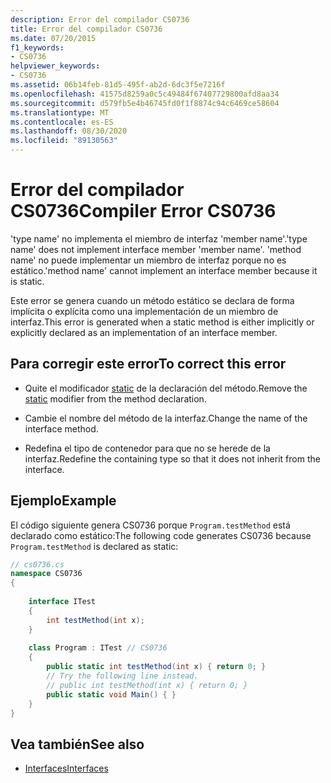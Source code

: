```yaml
---
description: Error del compilador CS0736
title: Error del compilador CS0736
ms.date: 07/20/2015
f1_keywords:
- CS0736
helpviewer_keywords:
- CS0736
ms.assetid: 06b14feb-81d5-495f-ab2d-6dc3f5e7216f
ms.openlocfilehash: 41575d8259a0c5c49484f67407729800afd8aa34
ms.sourcegitcommit: d579fb5e4b46745fd0f1f8874c94c6469ce58604
ms.translationtype: MT
ms.contentlocale: es-ES
ms.lasthandoff: 08/30/2020
ms.locfileid: "89130563"
---
```

# <a name="compiler-error-cs0736"></a><span data-ttu-id="ae786-103">Error del compilador CS0736</span><span class="sxs-lookup"><span data-stu-id="ae786-103">Compiler Error CS0736</span></span>
<span data-ttu-id="ae786-104">'type name' no implementa el miembro de interfaz 'member name'.</span><span class="sxs-lookup"><span data-stu-id="ae786-104">'type name' does not implement interface member 'member name'.</span></span> <span data-ttu-id="ae786-105">'method name' no puede implementar un miembro de interfaz porque no es estático.</span><span class="sxs-lookup"><span data-stu-id="ae786-105">'method name' cannot implement an interface member because it is static.</span></span>  
  
 <span data-ttu-id="ae786-106">Este error se genera cuando un método estático se declara de forma implícita o explícita como una implementación de un miembro de interfaz.</span><span class="sxs-lookup"><span data-stu-id="ae786-106">This error is generated when a static method is either implicitly or explicitly declared as an implementation of an interface member.</span></span>  
  
## <a name="to-correct-this-error"></a><span data-ttu-id="ae786-107">Para corregir este error</span><span class="sxs-lookup"><span data-stu-id="ae786-107">To correct this error</span></span>  
  
- <span data-ttu-id="ae786-108">Quite el modificador [static](../language-reference/keywords/static.md) de la declaración del método.</span><span class="sxs-lookup"><span data-stu-id="ae786-108">Remove the [static](../language-reference/keywords/static.md) modifier from the method declaration.</span></span>  
  
- <span data-ttu-id="ae786-109">Cambie el nombre del método de la interfaz.</span><span class="sxs-lookup"><span data-stu-id="ae786-109">Change the name of the interface method.</span></span>  
  
- <span data-ttu-id="ae786-110">Redefina el tipo de contenedor para que no se herede de la interfaz.</span><span class="sxs-lookup"><span data-stu-id="ae786-110">Redefine the containing type so that it does not inherit from the interface.</span></span>  
  
## <a name="example"></a><span data-ttu-id="ae786-111">Ejemplo</span><span class="sxs-lookup"><span data-stu-id="ae786-111">Example</span></span>  
 <span data-ttu-id="ae786-112">El código siguiente genera CS0736 porque `Program.testMethod` está declarado como estático:</span><span class="sxs-lookup"><span data-stu-id="ae786-112">The following code generates CS0736 because `Program.testMethod` is declared as static:</span></span>  
  
```csharp  
// cs0736.cs  
namespace CS0736  
{
  
    interface ITest  
    {  
        int testMethod(int x);  
    }  
  
    class Program : ITest // CS0736  
    {  
        public static int testMethod(int x) { return 0; }  
        // Try the following line instead.  
        // public int testMethod(int x) { return 0; }  
        public static void Main() { }  
    }
}  
```  
  
## <a name="see-also"></a><span data-ttu-id="ae786-113">Vea también</span><span class="sxs-lookup"><span data-stu-id="ae786-113">See also</span></span>

- [<span data-ttu-id="ae786-114">Interfaces</span><span class="sxs-lookup"><span data-stu-id="ae786-114">Interfaces</span></span>](../programming-guide/interfaces/index.md)
